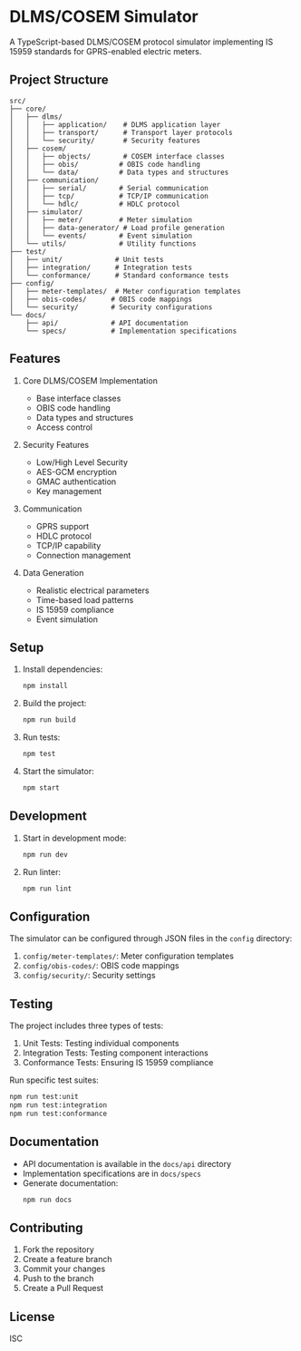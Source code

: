 # DLMS/COSEM Simulator

A TypeScript-based DLMS/COSEM protocol simulator implementing IS 15959 standards for GPRS-enabled electric meters.

## Project Structure

```
src/
├── core/
│   ├── dlms/
│   │   ├── application/    # DLMS application layer
│   │   ├── transport/      # Transport layer protocols
│   │   └── security/       # Security features
│   ├── cosem/
│   │   ├── objects/        # COSEM interface classes
│   │   ├── obis/          # OBIS code handling
│   │   └── data/          # Data types and structures
│   ├── communication/
│   │   ├── serial/        # Serial communication
│   │   ├── tcp/           # TCP/IP communication
│   │   └── hdlc/          # HDLC protocol
│   ├── simulator/
│   │   ├── meter/         # Meter simulation
│   │   ├── data-generator/ # Load profile generation
│   │   └── events/        # Event simulation
│   └── utils/             # Utility functions
├── test/
│   ├── unit/             # Unit tests
│   ├── integration/      # Integration tests
│   └── conformance/      # Standard conformance tests
├── config/
│   ├── meter-templates/  # Meter configuration templates
│   ├── obis-codes/      # OBIS code mappings
│   └── security/        # Security configurations
└── docs/
    ├── api/             # API documentation
    └── specs/           # Implementation specifications
```

## Features

1. Core DLMS/COSEM Implementation
   - Base interface classes
   - OBIS code handling
   - Data types and structures
   - Access control

2. Security Features
   - Low/High Level Security
   - AES-GCM encryption
   - GMAC authentication
   - Key management

3. Communication
   - GPRS support
   - HDLC protocol
   - TCP/IP capability
   - Connection management

4. Data Generation
   - Realistic electrical parameters
   - Time-based load patterns
   - IS 15959 compliance
   - Event simulation

## Setup

1. Install dependencies:
   ```bash
   npm install
   ```

2. Build the project:
   ```bash
   npm run build
   ```

3. Run tests:
   ```bash
   npm test
   ```

4. Start the simulator:
   ```bash
   npm start
   ```

## Development

1. Start in development mode:
   ```bash
   npm run dev
   ```

2. Run linter:
   ```bash
   npm run lint
   ```

## Configuration

The simulator can be configured through JSON files in the `config` directory:

1. `config/meter-templates/`: Meter configuration templates
2. `config/obis-codes/`: OBIS code mappings
3. `config/security/`: Security settings

## Testing

The project includes three types of tests:

1. Unit Tests: Testing individual components
2. Integration Tests: Testing component interactions
3. Conformance Tests: Ensuring IS 15959 compliance

Run specific test suites:
```bash
npm run test:unit
npm run test:integration
npm run test:conformance
```

## Documentation

- API documentation is available in the `docs/api` directory
- Implementation specifications are in `docs/specs`
- Generate documentation:
  ```bash
  npm run docs
  ```

## Contributing

1. Fork the repository
2. Create a feature branch
3. Commit your changes
4. Push to the branch
5. Create a Pull Request

## License

ISC 